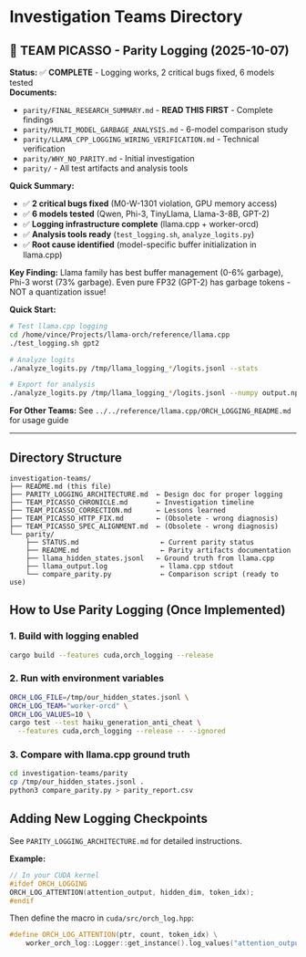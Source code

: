 # Investigation Teams Directory

## 🎨 TEAM PICASSO - Parity Logging (2025-10-07)

**Status:** ✅ **COMPLETE** - Logging works, 2 critical bugs fixed, 6 models tested  
**Documents:**
- `parity/FINAL_RESEARCH_SUMMARY.md` - **READ THIS FIRST** - Complete findings
- `parity/MULTI_MODEL_GARBAGE_ANALYSIS.md` - 6-model comparison study
- `parity/LLAMA_CPP_LOGGING_WIRING_VERIFICATION.md` - Technical verification
- `parity/WHY_NO_PARITY.md` - Initial investigation
- `parity/` - All test artifacts and analysis tools

**Quick Summary:**
- ✅ **2 critical bugs fixed** (M0-W-1301 violation, GPU memory access)
- ✅ **6 models tested** (Qwen, Phi-3, TinyLlama, Llama-3-8B, GPT-2)
- ✅ **Logging infrastructure complete** (llama.cpp + worker-orcd)
- ✅ **Analysis tools ready** (`test_logging.sh`, `analyze_logits.py`)
- ✅ **Root cause identified** (model-specific buffer initialization in llama.cpp)

**Key Finding:**
Llama family has best buffer management (0-6% garbage), Phi-3 worst (73% garbage).
Even pure FP32 (GPT-2) has garbage tokens - NOT a quantization issue!

**Quick Start:**
```bash
# Test llama.cpp logging
cd /home/vince/Projects/llama-orch/reference/llama.cpp
./test_logging.sh gpt2

# Analyze logits
./analyze_logits.py /tmp/llama_logging_*/logits.jsonl --stats

# Export for analysis
./analyze_logits.py /tmp/llama_logging_*/logits.jsonl --numpy output.npz
```

**For Other Teams:**
See `../../reference/llama.cpp/ORCH_LOGGING_README.md` for usage guide

---

## Directory Structure

```
investigation-teams/
├── README.md (this file)
├── PARITY_LOGGING_ARCHITECTURE.md  ← Design doc for proper logging
├── TEAM_PICASSO_CHRONICLE.md       ← Investigation timeline
├── TEAM_PICASSO_CORRECTION.md      ← Lessons learned
├── TEAM_PICASSO_HTTP_FIX.md        ← (Obsolete - wrong diagnosis)
├── TEAM_PICASSO_SPEC_ALIGNMENT.md  ← (Obsolete - wrong diagnosis)
└── parity/
    ├── STATUS.md                    ← Current parity status
    ├── README.md                    ← Parity artifacts documentation
    ├── llama_hidden_states.jsonl   ← Ground truth from llama.cpp
    ├── llama_output.log             ← llama.cpp stdout
    └── compare_parity.py            ← Comparison script (ready to use)
```

## How to Use Parity Logging (Once Implemented)

### 1. Build with logging enabled
```bash
cargo build --features cuda,orch_logging --release
```

### 2. Run with environment variables
```bash
ORCH_LOG_FILE=/tmp/our_hidden_states.jsonl \
ORCH_LOG_TEAM="worker-orcd" \
ORCH_LOG_VALUES=10 \
cargo test --test haiku_generation_anti_cheat \
  --features cuda,orch_logging --release -- --ignored
```

### 3. Compare with llama.cpp ground truth
```bash
cd investigation-teams/parity
cp /tmp/our_hidden_states.jsonl .
python3 compare_parity.py > parity_report.csv
```

## Adding New Logging Checkpoints

See `PARITY_LOGGING_ARCHITECTURE.md` for detailed instructions.

**Example:**
```cpp
// In your CUDA kernel
#ifdef ORCH_LOGGING
ORCH_LOG_ATTENTION(attention_output, hidden_dim, token_idx);
#endif
```

Then define the macro in `cuda/src/orch_log.hpp`:
```cpp
#define ORCH_LOG_ATTENTION(ptr, count, token_idx) \
    worker_orch_log::Logger::get_instance().log_values("attention_output", ptr, count, token_idx)
```
